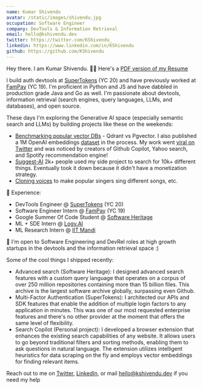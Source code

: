 ```yaml
---
name: Kumar Shivendu
avatar: /static/images/shivendu.jpg
occupation: Software Engineer
company: DevTools & Information Retrieval
email: hello@kshivendu.dev
twitter: https://twitter.com/KShivendu_
linkedin: https://www.linkedin.com/in/KShivendu
github: https://github.com/KShivendu
---
```


Hey there. I am Kumar Shivendu. 👨‍💻 Here's a [PDF version of my Resume](/resume-pdf)

I build auth devtools at [SuperTokens](https://github.com/SuperTokens) (YC 20) and have previously worked at [FamPay](https://fampay.in/) (YC 19). I'm proficient in Python and JS and have dabbled in production grade Java and Go as well. I'm passionate about devtools, information retrieval (search engines, query languages, LLMs, and databases), and open source.

These days I'm exploring the Generative AI space (especially semantic search and LLMs) by building projects like these on the weekends:

- [Benchmarking popular vector DBs](https://nirantk.com/writing/pgvector-vs-qdrant/) - Qdrant vs Pgvector. I also published a 1M OpenAI embeddings [dataset](https://huggingface.co/datasets/KShivendu/dbpedia-entities-openai-1M) in the process. My work went [viral on Twitter](https://twitter.com/NirantK/status/1674110063286571008?s=20) and was noticed by creators of Github Copilot, Yahoo search, and Spotify recommendation engine!
- [Suggest-AI](https://twitter.com/KShivendu_/status/1655603676189437953?s=20) 2k+ people used my side project to search for 10k+ different things. Eventually took it down because it didn't have a monetization strategy.
- [Cloning voices](https://twitter.com/KShivendu_/status/1650858929558278145) to make popular singers sing different songs, etc.

🚀 Experience:

- DevTools Engineer @ [SuperTokens](https://supertokens.com/) (YC 20)
- Software Engineer Intern @ [FamPay](https://fampay.in/) (YC 19)
- Google Summer Of Code Student @ [Software Heritage](https://softwareheritage.org/)
- ML + SDE Intern @ [Logy.AI](https://logy.ai/)
- ML Research Intern @ [IIT Mandi](https://iitmandi.ac.in/)

🦄 I'm open to Software Engineering and DevRel roles at high growth startups in the devtools and the information retrieval space :)

Some of the cool things I shipped recently:

- Advanced search (Software Heritage): I designed advanced search features with a custom query language that operates on a corpus of over 250 million repositories containing more than 15 billion files. This archive is the largest software archive globally, surpassing even Github.
- Multi-Factor Authentication (SuperTokens): I architected our APIs and SDK features that enable the addition of multiple login factors to any application in minutes. This was one of our most requested enterprise features and there's no other provider at the moment that offers the same level of flexibility.
- Search Copilot (Personal project): I developed a browser extension that enhances the existing search capabilities of any website. It allows users to go beyond traditional filters and sorting methods, enabling them to ask questions in natural language. The extension utilizes intelligent heuristics for data scraping on the fly and employs vector embeddings for finding relevant items.

Reach out to me on [Twitter](https://twitter.com/KShivendu_), [LinkedIn](https://www.linkedin.com/in/kshivendu/), or mail [hello@kshivendu.dev](mailto:hello@kshivendu.dev) if you need my help
